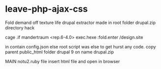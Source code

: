 # leave-php-ajax-css
Fold demand off texture life drupal extractor made in root folder drupal.zip directory hack

cage .if mandertraum <rep.6-4.0> exec.hexe :fold.enter /design.site

in contain config.json else root script was else to get hurst any code.
copy parent public_html folder drupal 9 on name drupal.zip

MAIN notu2.ruby file insert html file and open in browser

